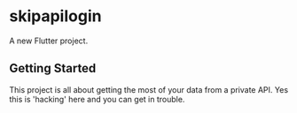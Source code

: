 # skipapilogin

A new Flutter project.

## Getting Started

This project is all about getting the most of your data from a private API. Yes this is 'hacking' here and you can get in trouble.
